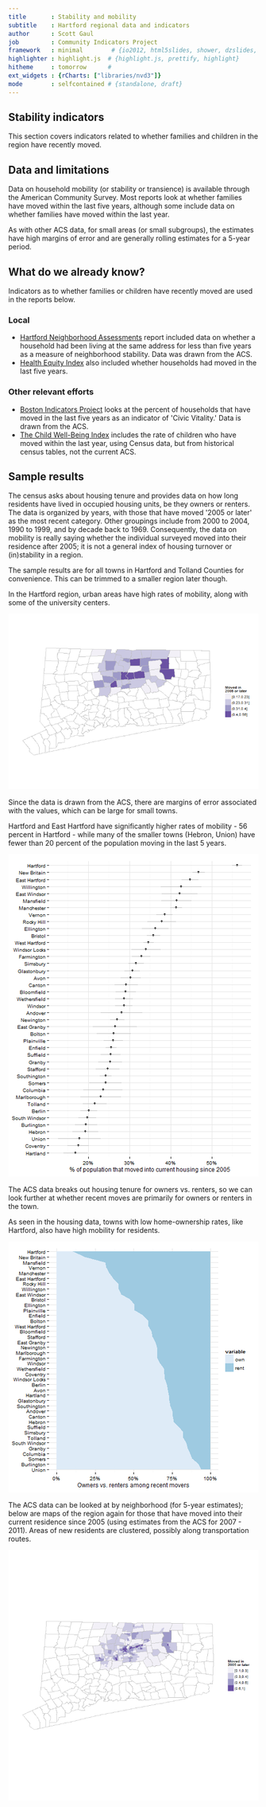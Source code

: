 ```yaml
---
title       : Stability and mobility
subtitle    : Hartford regional data and indicators
author      : Scott Gaul
job         : Community Indicators Project
framework   : minimal        # {io2012, html5slides, shower, dzslides, ...}
highlighter : highlight.js  # {highlight.js, prettify, highlight}
hitheme     : tomorrow      # 
ext_widgets : {rCharts: ["libraries/nvd3"]} 
mode        : selfcontained # {standalone, draft}
---
```


## Stability indicators

This section covers indicators related to whether families and children in the region have recently moved. 

## Data and limitations

Data on household mobility (or stability or transience) is available through the American Community Survey. Most reports look at whether families have moved within the last five years, although some include data on whether families have moved within the last year. 

As with other ACS data, for small areas (or small subgroups), the estimates have high margins of error and are generally rolling estimates for a 5-year period. 

## What do we already know?

Indicators as to whether families or children have recently moved are used in the reports below. 

### Local

* [Hartford Neighborhood Assessments](http://courantblogs.com/cityline/wp-content/uploads/2013/04/Hartford-Neighborhood-Assessment.pdf) report included data on whether a household had been living at the same address for less than five years as a measure of neighborhood stability. Data was drawn from the ACS. 
* [Health Equity Index](http://www.cadh.org/health-equity/health-equity-index.html) also included whether households had moved in the last five years.  

### Other relevant efforts

* [Boston Indicators Project](http://www.bostonindicators.org/) looks at the percent of households that have moved in the last five years as an indicator of 'Civic Vitality.' Data is drawn from the ACS. 
* [The Child Well-Being Index](http://fcd-us.org/our-work/child-well-being-index-cwi) includes the rate of children who have moved within the last year, using Census data, but from historical census tables, not the current ACS. 

## Sample results

The census asks about housing tenure and provides data on how long residents have lived in occupied housing units, be they owners or renters. The data is organized by years, with those that have moved '2005 or later' as the most recent category. Other groupings include from 2000 to 2004, 1990 to 1999, and by decade back to 1969. Consequently, the data on mobility is really saying whether the individual surveyed moved into their residence after 2005; it is not a general index of housing turnover or (in)stability in a region. 

The sample results are for all towns in Hartford and Tolland Counties for convenience. This can be trimmed to a smaller region later though. 

In the Hartford region, urban areas have high rates of mobility, along with some of the university centers.  

![plot of chunk unnamed-chunk-1](assets/fig/unnamed-chunk-1.png) 


Since the data is drawn from the ACS, there are margins of error associated with the values, which can be large for small towns. 

Hartford and East Hartford have significantly higher rates of mobility - 56 percent in Hartford - while many of the smaller towns (Hebron, Union) have fewer than 20 percent of the population moving in the last 5 years. 

![plot of chunk unnamed-chunk-2](assets/fig/unnamed-chunk-2.png) 


The ACS data breaks out housing tenure for owners vs. renters, so we can look further at whether recent moves are primarily for owners or renters in the town. 

As seen in the housing data, towns with low home-ownership rates, like Hartford, also have high mobility for residents. 

![plot of chunk unnamed-chunk-3](assets/fig/unnamed-chunk-3.png) 


The ACS data can be looked at by neighborhood (for 5-year estimates); below are maps of the region again for those that have moved into their current residence since 2005 (using estimates from the ACS for 2007 - 2011). Areas of new residents are clustered, possibly along transportation routes. 

![plot of chunk unnamed-chunk-4](assets/fig/unnamed-chunk-4.png) 


 


